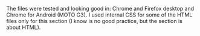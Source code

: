 The files were tested and looking good in: Chrome and Firefox desktop and Chrome for Android (MOTO G3).
I used internal CSS for some of the HTML files only for this section (I know is no good practice, but the section is about HTML).
